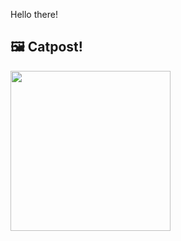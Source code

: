 Hello there!



## 🖼️ Catpost!

<sub>
    <img src="https://cdn2.thecatapi.com/images/bp4.jpg" height="256">
</sub>

